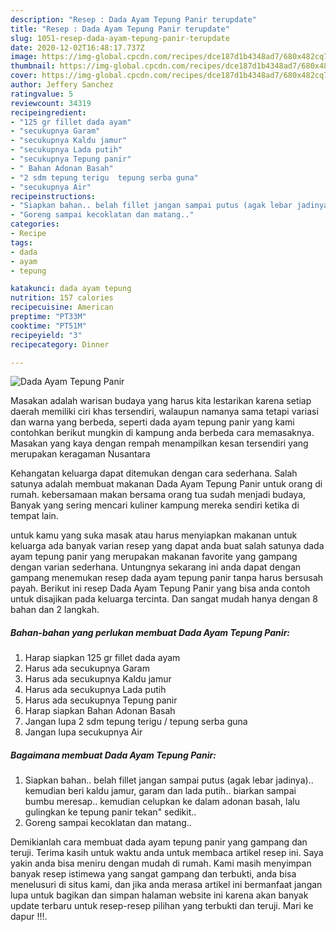 ```yaml
---
description: "Resep : Dada Ayam Tepung Panir terupdate"
title: "Resep : Dada Ayam Tepung Panir terupdate"
slug: 1051-resep-dada-ayam-tepung-panir-terupdate
date: 2020-12-02T16:48:17.737Z
image: https://img-global.cpcdn.com/recipes/dce187d1b4348ad7/680x482cq70/dada-ayam-tepung-panir-foto-resep-utama.jpg
thumbnail: https://img-global.cpcdn.com/recipes/dce187d1b4348ad7/680x482cq70/dada-ayam-tepung-panir-foto-resep-utama.jpg
cover: https://img-global.cpcdn.com/recipes/dce187d1b4348ad7/680x482cq70/dada-ayam-tepung-panir-foto-resep-utama.jpg
author: Jeffery Sanchez
ratingvalue: 5
reviewcount: 34319
recipeingredient:
- "125 gr fillet dada ayam"
- "secukupnya Garam"
- "secukupnya Kaldu jamur"
- "secukupnya Lada putih"
- "secukupnya Tepung panir"
- " Bahan Adonan Basah"
- "2 sdm tepung terigu  tepung serba guna"
- "secukupnya Air"
recipeinstructions:
- "Siapkan bahan.. belah fillet jangan sampai putus (agak lebar jadinya).. kemudian beri kaldu jamur, garam dan lada putih.. biarkan sampai bumbu meresap.. kemudian celupkan ke dalam adonan basah, lalu gulingkan ke tepung panir tekan&#34; sedikit.."
- "Goreng sampai kecoklatan dan matang.."
categories:
- Recipe
tags:
- dada
- ayam
- tepung

katakunci: dada ayam tepung 
nutrition: 157 calories
recipecuisine: American
preptime: "PT33M"
cooktime: "PT51M"
recipeyield: "3"
recipecategory: Dinner

---
```



![Dada Ayam Tepung Panir](https://img-global.cpcdn.com/recipes/dce187d1b4348ad7/680x482cq70/dada-ayam-tepung-panir-foto-resep-utama.jpg)

Masakan adalah warisan budaya yang harus kita lestarikan karena setiap daerah memiliki ciri khas tersendiri, walaupun namanya sama tetapi variasi dan warna yang berbeda, seperti dada ayam tepung panir yang kami contohkan berikut mungkin di kampung anda berbeda cara memasaknya. Masakan yang kaya dengan rempah menampilkan kesan tersendiri yang merupakan keragaman Nusantara



Kehangatan keluarga dapat ditemukan dengan cara sederhana. Salah satunya adalah membuat makanan Dada Ayam Tepung Panir untuk orang di rumah. kebersamaan makan bersama orang tua sudah menjadi budaya, Banyak yang sering mencari kuliner kampung mereka sendiri ketika di tempat lain.

untuk kamu yang suka masak atau harus menyiapkan makanan untuk keluarga ada banyak varian resep yang dapat anda buat salah satunya dada ayam tepung panir yang merupakan makanan favorite yang gampang dengan varian sederhana. Untungnya sekarang ini anda dapat dengan gampang menemukan resep dada ayam tepung panir tanpa harus bersusah payah.
Berikut ini resep Dada Ayam Tepung Panir yang bisa anda contoh untuk disajikan pada keluarga tercinta. Dan sangat mudah hanya dengan 8 bahan dan 2 langkah.


<!--inarticleads1-->

##### Bahan-bahan yang perlukan membuat Dada Ayam Tepung Panir:

1. Harap siapkan 125 gr fillet dada ayam
1. Harus ada secukupnya Garam
1. Harus ada secukupnya Kaldu jamur
1. Harus ada secukupnya Lada putih
1. Harus ada secukupnya Tepung panir
1. Harap siapkan  Bahan Adonan Basah
1. Jangan lupa 2 sdm tepung terigu / tepung serba guna
1. Jangan lupa secukupnya Air




<!--inarticleads2-->

##### Bagaimana membuat  Dada Ayam Tepung Panir:

1. Siapkan bahan.. belah fillet jangan sampai putus (agak lebar jadinya).. kemudian beri kaldu jamur, garam dan lada putih.. biarkan sampai bumbu meresap.. kemudian celupkan ke dalam adonan basah, lalu gulingkan ke tepung panir tekan&#34; sedikit..
1. Goreng sampai kecoklatan dan matang..




Demikianlah cara membuat dada ayam tepung panir yang gampang dan teruji. Terima kasih untuk waktu anda untuk membaca artikel resep ini. Saya yakin anda bisa meniru dengan mudah di rumah. Kami masih menyimpan banyak resep istimewa yang sangat gampang dan terbukti, anda bisa menelusuri di situs kami, dan jika anda merasa artikel ini bermanfaat jangan lupa untuk bagikan dan simpan halaman website ini karena akan banyak update terbaru untuk resep-resep pilihan yang terbukti dan teruji. Mari ke dapur !!!. 
